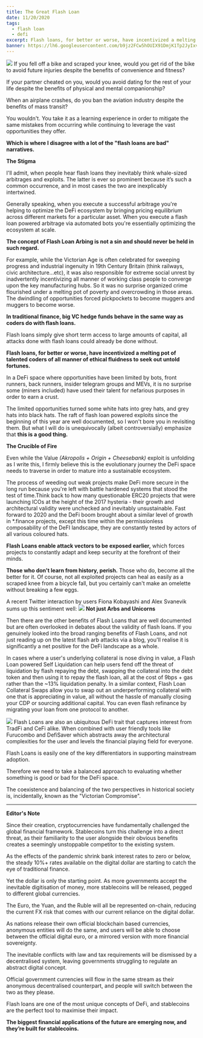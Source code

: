 ```yaml
---
title: The Great Flash Loan
date: 11/20/2020
tags:
  - flash loan
  - defi
excerpt: Flash loans, for better or worse, have incentivized a melting pot of talented coders of all manner of ethical fluidness to seek out untold fortunes. The concept of Flash Loan Arbing is not a sin and should never be held in such regard.
banner: https://lh6.googleusercontent.com/b9jz2FCw5hOUIX91DmjK1Tp2JyIxvNNJlLLZJZy9JI0pbaBboRtdh2ZHuCOeQPgbi8u08S16ChAcqBajF7G2AgbYiCcjTHWBqt_VIrNjakdr7aw34yLonJAWTq3iY9_2_K8tChYO
---
```


![](https://lh6.googleusercontent.com/b9jz2FCw5hOUIX91DmjK1Tp2JyIxvNNJlLLZJZy9JI0pbaBboRtdh2ZHuCOeQPgbi8u08S16ChAcqBajF7G2AgbYiCcjTHWBqt_VIrNjakdr7aw34yLonJAWTq3iY9_2_K8tChYO)
If you fell off a bike and scraped your knee, would you get rid of the bike to avoid future injuries despite the benefits of convenience and fitness?

If your partner cheated on you, would you avoid dating for the rest of your life despite the benefits of physical and mental companionship?

When an airplane crashes, do you ban the aviation industry despite the benefits of mass transit?

You wouldn't. You take it as a learning experience in order to mitigate the same mistakes from occurring while continuing to leverage the vast opportunities they offer.

**Which is where I disagree with a lot of the "flash loans are bad" narratives.**

**The Stigma**

I'll admit, when people hear flash loans they inevitably think whale-sized arbitrages and exploits. The latter is ever so prominent because it’s such a common occurrence, and in most cases the two are inexplicably intertwined.

Generally speaking, when you execute a successful arbitrage you're helping to optimize the DeFi ecosystem by bringing pricing equilibrium across different markets for a particular asset. When you execute a flash loan powered arbitrage via automated bots you're essentially optimizing the ecosystem at scale.

**The concept of Flash Loan Arbing is not a sin and should never be held in such regard.**

For example, while the Victorian Age is often celebrated for sweeping progress and industrial ingenuity in 19th Century Britain (think railways, civic architecture...etc), it was also responsible for extreme social unrest by inadvertently incentivizing all manner of working class people to converge upon the key manufacturing hubs. So it was no surprise organized crime flourished under a melting pot of poverty and overcrowding in those areas. The dwindling of opportunities forced pickpockets to become muggers and muggers to become worse.

**In traditional finance, big VC hedge funds behave in the same way as coders do with flash loans.**

Flash loans simply give short term access to large amounts of capital, all attacks done with flash loans could already be done without.

**Flash loans, for better or worse, have incentivized a melting pot of talented coders of all manner of ethical fluidness to seek out untold fortunes.**

In a DeFi space where opportunities have been limited by bots, front runners, back runners, insider telegram groups and MEVs, it is no surprise some (miners included) have used their talent for nefarious purposes in order to earn a crust.

The limited opportunities turned some white hats into grey hats, and grey hats into black hats. The raft of flash loan powered exploits since the beginning of this year are well documented, so I won't bore you in revisiting them. But what I will do is unequivocally (albeit controversially) emphasize that **this is a good thing.**

**The Crucible of Fire**

Even while the Value *(Akropolis + Origin + Cheesebank)* exploit is unfolding as I write this, I firmly believe this is the evolutionary journey the DeFi space needs to traverse in order to mature into a sustainable ecosystem.

The process of weeding out weak projects make DeFi more secure in the long run because you're left with battle hardened systems that stood the test of time.Think back to how many questionable ERC20 projects that were launching ICOs at the height of the 2017 hysteria - their growth and architectural validity were unchecked and inevitably unsustainable. Fast forward to 2020 and the DeFi boom brought about a similar level of growth in \*.finance projects, except this time within the permissionless composability of the DeFI landscape, they are constantly tested by actors of all various coloured hats.

**Flash Loans enable attack vectors to be exposed earlier,** which forces projects to constantly adapt and keep security at the forefront of their minds.

**Those who don't learn from history, perish.** Those who do, become all the better for it. Of course, not all exploited projects can heal as easily as a scraped knee from a bicycle fall, but you certainly can't make an omelette without breaking a few eggs.

A recent Twitter interaction by users Fiona Kobayashi and Alex Svanevik sums up this sentiment well:
![](https://lh3.googleusercontent.com/HhbiRxCTYHawz55Axzs9IE7QZ36ydcWk6ws-p7uyjJ0wy09qz3Bpdn7tG-jsXQoY6VjdJWpBcs-tSA--2PfIvmjbBx-Mi5CXF9ZCPgJe3ofrGbV_GLPXIxmHB69RxJL362U4Qtzu)
**Not just Arbs and Unicorns**

Then there are the other benefits of Flash Loans that are well documented but are often overlooked in debates about the validity of flash loans. If you genuinely looked into the broad ranging benefits of Flash Loans, and not just reading up on the latest flash arb attacks via a blog, you'll realise it is significantly a net positive for the DeFi landscape as a whole.

In cases where a user's underlying collateral is nose diving in value, a Flash Loan powered Self Liquidation can help users fend off the threat of liquidation by flash repaying the debt, swapping the collateral into the debt token and then using it to repay the flash loan, all at the cost of 9bps + gas rather than the ~13% liquidation penalty. In a similar context, Flash Loan Collateral Swaps allow you to swap out an underperforming collateral with one that is appreciating in value, all without the hassle of manually closing your CDP or sourcing additional capital. You can even flash refinance by migrating your loan from one protocol to another.

![](https://lh6.googleusercontent.com/5vTzP6hrXR2eUIo1H-USagqXAnGO7MPf5YZtwTDxizfrehAjJElAoOHHmjFpmlZXfTI6xj82o2bSIt43kVPAFJhLMX1Af7hL9uk8SlmVgQjgg527sYCGba-hBfA4KLsegprPx2F3)
Flash Loans are also an ubiquitous DeFi trait that captures interest from TradFi and CeFi alike. When combined with user friendly tools like Furucombo and DefiSaver which abstracts away the architectural complexities for the user and levels the financial playing field for everyone.

Flash Loans is easily one of the key differentiators in supporting mainstream adoption.

Therefore we need to take a balanced approach to evaluating whether something is good or bad for the DeFi space.

The coexistence and balancing of the two perspectives in historical society is, incidentally, known as the "Victorian Compromise".

---

**Editor's Note**

Since their creation, cryptocurrencies have fundamentally challenged the global financial framework. Stablecoins turn this challenge into a direct threat, as their familiarity to the user alongside their obvious benefits creates a seemingly unstoppable competitor to the existing system.

As the effects of the pandemic shrink bank interest rates to zero or below, the steady 10%+ rates available on the digital dollar are starting to catch the eye of traditional finance.

Yet the dollar is only the starting point. As more governments accept the inevitable digitisation of money, more stablecoins will be released, pegged to different global currencies.

The Euro, the Yuan, and the Ruble will all be represented on-chain, reducing the current FX risk that comes with our current reliance on the digital dollar.

As nations release their own official blockchain based currencies, anonymous entities will do the same, and users will be able to choose between the official digital euro, or a mirrored version with more financial sovereignty.

The inevitable conflicts with law and tax requirements will be dismissed by a decentralised system, leaving governments struggling to regulate an abstract digital concept.

Official government currencies will flow in the same stream as their anonymous decentralised counterpart, and people will switch between the two as they please.

Flash loans are one of the most unique concepts of DeFi, and stablecoins are the perfect tool to maximise their impact.

**The biggest financial applications of the future are emerging now, and they’re built for stablecoins.**
